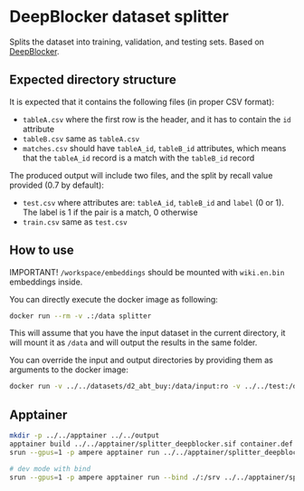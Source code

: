 # DeepBlocker dataset splitter

Splits the dataset into training, validation, and testing sets.
Based on [DeepBlocker](https://github.com/gpapadis/DLMatchers/tree/main/DeepBlocker4NewDatasets).

## Expected directory structure

It is expected that it contains the following files (in proper CSV format):

- `tableA.csv` where the first row is the header, and it has to contain the `id` attribute
- `tableB.csv` same as `tableA.csv`
- `matches.csv` should have `tableA_id`, `tableB_id` attributes, which means that the `tableA_id` record is a match with the `tableB_id` record

The produced output will include two files, and the split by recall value provided (0.7 by default):

- `test.csv` where attributes are: `tableA_id`, `tableB_id` and `label` (0 or 1). The label is 1 if the pair is a match, 0 otherwise
- `train.csv` same as `test.csv`

## How to use

IMPORTANT! `/workspace/embeddings` should be mounted with `wiki.en.bin` embeddings inside.

You can directly execute the docker image as following:

```bash
docker run --rm -v .:/data splitter
```

This will assume that you have the input dataset in the current directory,
it will mount it as `/data` and will output the results in the same folder.

You can override the input and output directories by providing them as arguments to the docker image:

```bash
docker run -v ../../datasets/d2_abt_buy:/data/input:ro -v ../../test:/data/output splitter /data/input /data/output
```

## Apptainer

```bash
mkdir -p ../../apptainer ../../output
apptainer build ../../apptainer/splitter_deepblocker.sif container.def
srun --gpus=1 -p ampere apptainer run ../../apptainer/splitter_deepblocker.sif ../../datasets/d2_abt_buy/ ../../output/split_deepblocker/ --embeddings=../../embeddings/

# dev mode with bind
srun --gpus=1 -p ampere apptainer run --bind ./:/srv ../../apptainer/splitter_deepblocker.sif ../../datasets/d2_abt_buy/ ../../output/split_deepblocker/ --embeddings=../../embeddings/
```
